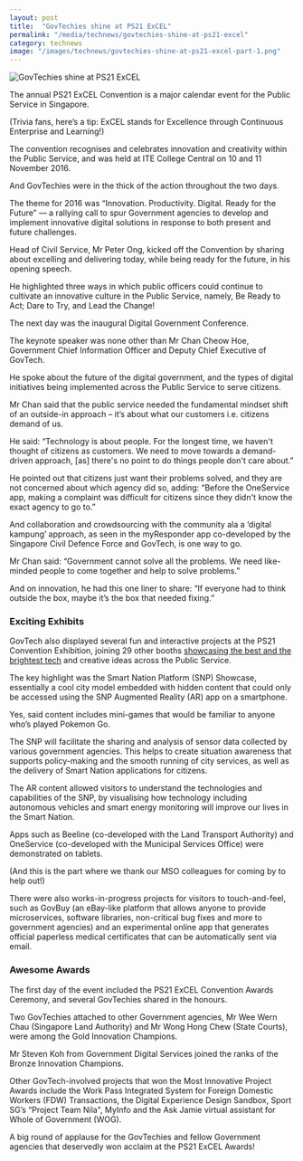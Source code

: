 ```yaml
---
layout: post
title:  "GovTechies shine at PS21 ExCEL"
permalink: "/media/technews/govtechies-shine-at-ps21-excel"
category: technews
image: "/images/technews/govtechies-shine-at-ps21-excel-part-1.png"
---
```


![GovTechies shine at PS21 ExCEL]({{site.baseurl}}/images/technews/govtechies-shine-at-ps21-excel-part-1.png)

The annual PS21 ExCEL Convention is a major calendar event for the Public Service in Singapore.

(Trivia fans, here’s a tip: ExCEL stands for Excellence through Continuous Enterprise and Learning!)

The convention recognises and celebrates innovation and creativity within the Public Service, and was held at ITE College Central on 10 and 11 November 2016.

And GovTechies were in the thick of the action throughout the two days.

The theme for 2016 was “Innovation. Productivity. Digital. Ready for the Future” — a rallying call to spur Government agencies to develop and implement innovative digital solutions in response to both present and future challenges.

Head of Civil Service, Mr Peter Ong, kicked off the Convention by sharing about excelling and delivering today, while being ready for the future, in his opening speech.

He highlighted three ways in which public officers could continue to cultivate an innovative culture in the Public Service, namely, Be Ready to Act; Dare to Try, and Lead the Change!

The next day was the inaugural Digital Government Conference.

The keynote speaker was none other than Mr Chan Cheow Hoe, Government Chief Information Officer and Deputy Chief Executive of GovTech.

He spoke about the future of the digital government, and the types of digital initiatives being implemented across the Public Service to serve citizens.

Mr Chan said that the public service needed the fundamental mindset shift of an outside-in approach – it’s about what our customers i.e. citizens demand of us.

He said: “Technology is about people. For the longest time, we haven't thought of citizens as customers. We need to move towards a demand-driven approach, [as] there's no point to do things people don't care about.”

He pointed out that citizens just want their problems solved, and they are not concerned about which agency did so, adding: “Before the OneService app, making a complaint was difficult for citizens since they didn't know the exact agency to go to.”

And collaboration and crowdsourcing with the community ala a ‘digital kampung’ approach, as seen in the myResponder app co-developed by the Singapore Civil Defence Force and GovTech, is one way to go.

Mr Chan said: “Government cannot solve all the problems. We need like-minded people to come together and help to solve problems.”

And on innovation, he had this one liner to share: “If everyone had to think outside the box, maybe it’s the box that needed fixing.”

### **Exciting Exhibits**

GovTech also displayed several fun and interactive projects at the PS21 Convention Exhibition, joining 29 other booths [showcasing the best and the brightest tech](https://www.tech.gov.sg/technews/innovation/2016/12/beyond-convention) and creative ideas across the Public Service.

The key highlight was the Smart Nation Platform (SNP) Showcase, essentially a cool city model embedded with hidden content that could only be accessed using the SNP Augmented Reality (AR) app on a smartphone.

Yes, said content includes mini-games that would be familiar to anyone who’s played Pokemon Go.

The SNP will facilitate the sharing and analysis of sensor data collected by various government agencies. This helps to create situation awareness that supports policy-making and the smooth running of city services, as well as the delivery of Smart Nation applications for citizens.

The AR content allowed visitors to understand the technologies and capabilities of the SNP, by visualising how technology including autonomous vehicles and smart energy monitoring will improve our lives in the Smart Nation.

Apps such as Beeline (co-developed with the Land Transport Authority) and OneService (co-developed with the Municipal Services Office)  were demonstrated on tablets.

(And this is the part where we thank our MSO colleagues for coming by to help out!)

There were also works-in-progress projects for visitors to touch-and-feel, such as GovBuy (an eBay-like platform that allows anyone to provide microservices, software libraries, non-critical bug fixes and more to government agencies) and an experimental online app that generates official paperless medical certificates that can be automatically sent via email.

### **Awesome Awards**
The first day of the event included the PS21 ExCEL Convention Awards Ceremony, and several GovTechies shared in the honours.

Two GovTechies attached to other Government agencies, Mr Wee Wern Chau (Singapore Land Authority) and Mr Wong Hong Chew (State Courts), were among the Gold Innovation Champions.

Mr Steven Koh from Government Digital Services joined the ranks of the Bronze Innovation Champions.

Other GovTech-involved projects that won the Most Innovative Project Awards include the Work Pass Integrated System for Foreign Domestic Workers (FDW) Transactions, the Digital Experience Design Sandbox, Sport SG’s “Project Team Nila", MyInfo and the Ask Jamie virtual assistant for Whole of Government (WOG).

A big round of applause for the GovTechies and fellow Government agencies that deservedly won acclaim at the PS21 ExCEL Awards!
